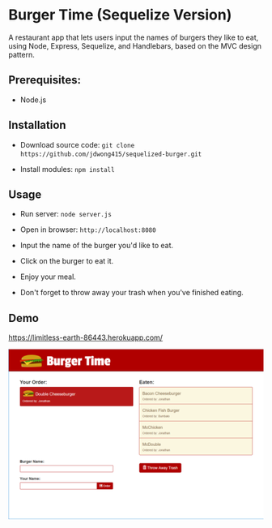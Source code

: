 # Burger Time (Sequelize Version)
A restaurant app that lets users input the names of burgers they like to eat, using Node, Express, Sequelize, and Handlebars, based on the MVC design pattern.

## Prerequisites:
* Node.js

## Installation

* Download source code: `git clone https://github.com/jdwong415/sequelized-burger.git`

* Install modules: `npm install`

## Usage

* Run server: `node server.js`

* Open in browser: `http://localhost:8080`

* Input the name of the burger you'd like to eat. 

* Click on the burger to eat it.

* Enjoy your meal.

* Don't forget to throw away your trash when you've finished eating.

## Demo
https://limitless-earth-86443.herokuapp.com/

![Burger Time](./public/assets/images/ss.png)